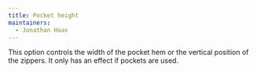 ```yaml
---
title: Pocket height
maintainers:
  - Jonathan Haas
---
```


This option controls the width of the pocket hem or the vertical position of the zippers. It only has an effect if pockets are used. 
